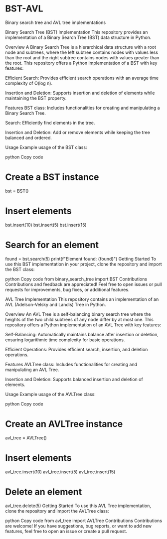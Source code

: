 # BST-AVL
Binary search tree and AVL tree implementations

Binary Search Tree (BST) Implementation
This repository provides an implementation of a Binary Search Tree (BST) data structure in Python.

Overview
A Binary Search Tree is a hierarchical data structure with a root node and subtrees, where the left subtree contains nodes with values less than the root and the right subtree contains nodes with values greater than the root. This repository offers a Python implementation of a BST with key features:

Efficient Search: Provides efficient search operations with an average time complexity of O(log n).

Insertion and Deletion: Supports insertion and deletion of elements while maintaining the BST property.

Features
BST class: Includes functionalities for creating and manipulating a Binary Search Tree.

Search: Efficiently find elements in the tree.

Insertion and Deletion: Add or remove elements while keeping the tree balanced and ordered.

Usage
Example usage of the BST class:

python
Copy code
# Create a BST instance
bst = BST()

# Insert elements
bst.insert(10)
bst.insert(5)
bst.insert(15)

# Search for an element
found = bst.search(5)
print(f"Element found: {found}")
Getting Started
To use this BST implementation in your project, clone the repository and import the BST class:

python
Copy code
from binary_search_tree import BST
Contributions
Contributions and feedback are appreciated! Feel free to open issues or pull requests for improvements, bug fixes, or additional features.

AVL Tree Implementation
This repository contains an implementation of an AVL (Adelson-Velsky and Landis) Tree in Python.

Overview
An AVL Tree is a self-balancing binary search tree where the heights of the two child subtrees of any node differ by at most one. This repository offers a Python implementation of an AVL Tree with key features:

Self-Balancing: Automatically maintains balance after insertion or deletion, ensuring logarithmic time complexity for basic operations.

Efficient Operations: Provides efficient search, insertion, and deletion operations.

Features
AVLTree class: Includes functionalities for creating and manipulating an AVL Tree.

Insertion and Deletion: Supports balanced insertion and deletion of elements.

Usage
Example usage of the AVLTree class:

python
Copy code
# Create an AVLTree instance
avl_tree = AVLTree()

# Insert elements
avl_tree.insert(10)
avl_tree.insert(5)
avl_tree.insert(15)

# Delete an element
avl_tree.delete(5)
Getting Started
To use this AVL Tree implementation, clone the repository and import the AVLTree class:

python
Copy code
from avl_tree import AVLTree
Contributions
Contributions are welcome! If you have suggestions, bug reports, or want to add new features, feel free to open an issue or create a pull request.

